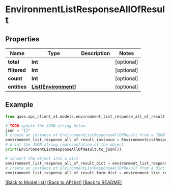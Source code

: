 # EnvironmentListResponseAllOfResult


## Properties

Name | Type | Description | Notes
------------ | ------------- | ------------- | -------------
**total** | **int** |  | [optional] 
**filtered** | **int** |  | [optional] 
**count** | **int** |  | [optional] 
**entities** | [**List[Environment]**](Environment.md) |  | [optional] 

## Example

```python
from qase.api_client_v1.models.environment_list_response_all_of_result import EnvironmentListResponseAllOfResult

# TODO update the JSON string below
json = "{}"
# create an instance of EnvironmentListResponseAllOfResult from a JSON string
environment_list_response_all_of_result_instance = EnvironmentListResponseAllOfResult.from_json(json)
# print the JSON string representation of the object
print(EnvironmentListResponseAllOfResult.to_json())

# convert the object into a dict
environment_list_response_all_of_result_dict = environment_list_response_all_of_result_instance.to_dict()
# create an instance of EnvironmentListResponseAllOfResult from a dict
environment_list_response_all_of_result_form_dict = environment_list_response_all_of_result.from_dict(environment_list_response_all_of_result_dict)
```
[[Back to Model list]](../README.md#documentation-for-models) [[Back to API list]](../README.md#documentation-for-api-endpoints) [[Back to README]](../README.md)


